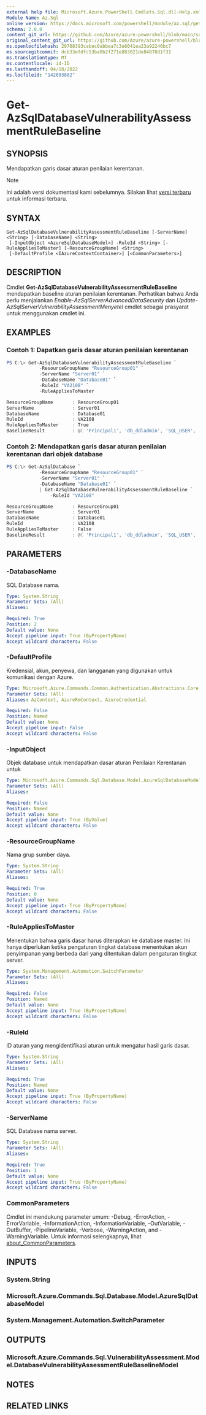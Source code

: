 ```yaml
---
external help file: Microsoft.Azure.PowerShell.Cmdlets.Sql.dll-Help.xml
Module Name: Az.Sql
online version: https://docs.microsoft.com/powershell/module/az.sql/get-azsqldatabasevulnerabilityassessmentrulebaseline
schema: 2.0.0
content_git_url: https://github.com/Azure/azure-powershell/blob/main/src/Sql/Sql/help/Get-AzSqlDatabaseVulnerabilityAssessmentRuleBaseline.md
original_content_git_url: https://github.com/Azure/azure-powershell/blob/main/src/Sql/Sql/help/Get-AzSqlDatabaseVulnerabilityAssessmentRuleBaseline.md
ms.openlocfilehash: 29708393cabec0abbea7c3e6041ea23a92246bc7
ms.sourcegitcommit: dcb33efdfc53ba0b2f271e883021de84878d1f31
ms.translationtype: MT
ms.contentlocale: id-ID
ms.lasthandoff: 04/18/2022
ms.locfileid: "142693882"
---
```

# Get-AzSqlDatabaseVulnerabilityAssessmentRuleBaseline

## SYNOPSIS
Mendapatkan garis dasar aturan penilaian kerentanan.

> [!NOTE]
>Ini adalah versi dokumentasi kami sebelumnya. Silakan lihat [versi terbaru](/powershell/module/az.sql/get-azsqldatabasevulnerabilityassessmentrulebaseline) untuk informasi terbaru.

## SYNTAX

```
Get-AzSqlDatabaseVulnerabilityAssessmentRuleBaseline [-ServerName] <String> [-DatabaseName] <String>
 [-InputObject <AzureSqlDatabaseModel>] -RuleId <String> [-RuleAppliesToMaster] [-ResourceGroupName] <String>
 [-DefaultProfile <IAzureContextContainer>] [<CommonParameters>]
```

## DESCRIPTION
Cmdlet **Get-AzSqlDatabaseVulnerabilityAssessmentRuleBaseline** mendapatkan baseline aturan penilaian kerentanan.
Perhatikan bahwa Anda perlu menjalankan *Enable-AzSqlServerAdvancedDataSecurity* dan *Update-AzSqlServerVulnerabilityAssessmentMenyetel* cmdlet sebagai prasyarat untuk menggunakan cmdlet ini.

## EXAMPLES

### Contoh 1: Dapatkan garis dasar aturan penilaian kerentanan
```powershell
PS C:\> Get-AzSqlDatabaseVulnerabilityAssessmentRuleBaseline `
            -ResourceGroupName "ResourceGroup01" `
            -ServerName "Server01" `
            -DatabaseName "Database01" `
            -RuleId "VA2108" `
            -RuleAppliesToMaster

ResourceGroupName       : ResourceGroup01
ServerName              : Server01
DatabaseName            : Database01
RuleId                  : VA2108
RuleAppliesToMaster     : True
BaselineResult          : @( 'Principal1', 'db_ddladmin', 'SQL_USER', 'None')  , @( 'Principal2', 'db_ddladmin', 'SQL_USER', 'None')
```

### Contoh 2: Mendapatkan garis dasar aturan penilaian kerentanan dari objek database
```powershell
PS C:\> Get-AzSqlDatabase `
            -ResourceGroupName "ResourceGroup01" `
            -ServerName "Server01" `
            -DatabaseName "Database01" `
            | Get-AzSqlDatabaseVulnerabilityAssessmentRuleBaseline `
                -RuleId "VA2108"

ResourceGroupName       : ResourceGroup01
ServerName              : Server01
DatabaseName            : Database01
RuleId                  : VA2108
RuleAppliesToMaster     : False
BaselineResult          : @( 'Principal1', 'db_ddladmin', 'SQL_USER', 'None')  , @( 'Principal2', 'db_ddladmin', 'SQL_USER', 'None')
```

## PARAMETERS

### -DatabaseName
SQL Database nama.

```yaml
Type: System.String
Parameter Sets: (All)
Aliases:

Required: True
Position: 2
Default value: None
Accept pipeline input: True (ByPropertyName)
Accept wildcard characters: False
```

### -DefaultProfile
Kredensial, akun, penyewa, dan langganan yang digunakan untuk komunikasi dengan Azure.

```yaml
Type: Microsoft.Azure.Commands.Common.Authentication.Abstractions.Core.IAzureContextContainer
Parameter Sets: (All)
Aliases: AzContext, AzureRmContext, AzureCredential

Required: False
Position: Named
Default value: None
Accept pipeline input: False
Accept wildcard characters: False
```

### -InputObject
Objek database untuk mendapatkan dasar aturan Penilaian Kerentanan untuk

```yaml
Type: Microsoft.Azure.Commands.Sql.Database.Model.AzureSqlDatabaseModel
Parameter Sets: (All)
Aliases:

Required: False
Position: Named
Default value: None
Accept pipeline input: True (ByValue)
Accept wildcard characters: False
```

### -ResourceGroupName
Nama grup sumber daya.

```yaml
Type: System.String
Parameter Sets: (All)
Aliases:

Required: True
Position: 0
Default value: None
Accept pipeline input: True (ByPropertyName)
Accept wildcard characters: False
```

### -RuleAppliesToMaster
Menentukan bahwa garis dasar harus diterapkan ke database master.
Ini hanya diperlukan ketika pengaturan tingkat database menentukan akun penyimpanan yang berbeda dari yang ditentukan dalam pengaturan tingkat server.

```yaml
Type: System.Management.Automation.SwitchParameter
Parameter Sets: (All)
Aliases:

Required: False
Position: Named
Default value: None
Accept pipeline input: True (ByPropertyName)
Accept wildcard characters: False
```

### -RuleId
ID aturan yang mengidentifikasi aturan untuk mengatur hasil garis dasar.

```yaml
Type: System.String
Parameter Sets: (All)
Aliases:

Required: True
Position: Named
Default value: None
Accept pipeline input: True (ByPropertyName)
Accept wildcard characters: False
```

### -ServerName
SQL Database nama server.

```yaml
Type: System.String
Parameter Sets: (All)
Aliases:

Required: True
Position: 1
Default value: None
Accept pipeline input: True (ByPropertyName)
Accept wildcard characters: False
```

### CommonParameters
Cmdlet ini mendukung parameter umum: -Debug, -ErrorAction, -ErrorVariable, -InformationAction, -InformationVariable, -OutVariable, -OutBuffer, -PipelineVariable, -Verbose, -WarningAction, and -WarningVariable. Untuk informasi selengkapnya, lihat [about_CommonParameters](http://go.microsoft.com/fwlink/?LinkID=113216).

## INPUTS

### System.String

### Microsoft.Azure.Commands.Sql.Database.Model.AzureSqlDatabaseModel

### System.Management.Automation.SwitchParameter

## OUTPUTS

### Microsoft.Azure.Commands.Sql.VulnerabilityAssessment.Model.DatabaseVulnerabilityAssessmentRuleBaselineModel

## NOTES

## RELATED LINKS
